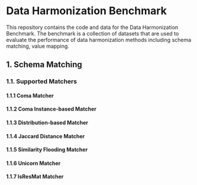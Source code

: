 # Data Harmonization Benchmark

This repository contains the code and data for the Data Harmonization Benchmark. The benchmark is a collection of datasets that are used to evaluate the performance of data harmonization methods including schema matching, value mapping. 

## 1. Schema Matching

### 1.1. Supported Matchers
#### 1.1.1 Coma Matcher
#### 1.1.2 Coma Instance-based Matcher
#### 1.1.3 Distribution-based Matcher
#### 1.1.4 Jaccard Distance Matcher
#### 1.1.5 Similarity Flooding Matcher
#### 1.1.6 Unicorn Matcher
#### 1.1.7 IsResMat Matcher